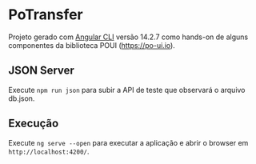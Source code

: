 # PoTransfer

Projeto gerado com [Angular CLI](https://github.com/angular/angular-cli) versão 14.2.7 como hands-on de alguns componentes da biblioteca POUI (https://po-ui.io).

## JSON Server

Execute `npm run json` para subir a API de teste que observará o arquivo db.json.

## Execução 
Execute `ng serve --open` para executar a aplicação e abrir o browser em `http://localhost:4200/`.
